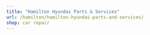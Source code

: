 ```yaml
---
title: "Hamilton Hyundai Parts & Services"
url: /hamilton/hamilton-hyundai-parts-and-services/
shop: car repair
---
```

